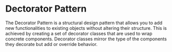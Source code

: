 # Dectorator Pattern

The Decorator Pattern is a structural design pattern that allows you to add new functionalities to existing objects without altering their structure. This is achieved by creating a set of decorator classes that are used to wrap concrete components. Decorator classes mirror the type of the components they decorate but add or override behavior.


